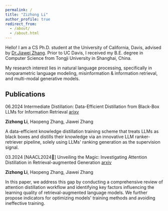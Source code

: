 ```yaml
---
permalink: /
title: "Zizhong Li"
author_profile: true
redirect_from: 
  - /about/
  - /about.html
---
```

Hello!
I am a CS Ph.D. student at the University of California, Davis, advised by [Dr.Jiawei Zhang](http://jiaweizhang.net). Prior to UC Davis, I received my B.E. degree in Computer Science from Tongji University in Shanghai, China. 

My research interest lies in natural language processing, specifically in nonparametric language modeling, misinformation & information retrieval, and multi-modal generative models. 


Publications
------
06.2024 Intermediate Distillation: Data-Efficient Distillation from Black-Box LLMs for Information Retrieval  [arixv](https://arxiv.org/abs/2406.12169)
  
  **Zizhong Li**, Haopeng Zhang, Jiawei Zhang 

  A data-efficient knowledge distillation training scheme that treats LLMs as black boxes and distills their knowledge via an innovative LLM ranker-retriever pipeline, solely using LLMs' ranking generation as the supervision signal.

03.2024 [NAACL2024🌟] Unveiling the Magic: Investigating Attention Distillation in Retrieval-augmented Generation  [arxiv](https://arxiv.org/abs/2402.11794)

  **Zizhong Li**, Haopeng Zhang, Jiawei Zhang

  In this paper, we address this gap by conducting a comprehensive review of attention distillation workflow and identifying key factors influencing the learning quality of retrieval-augmented language models. We further propose indicators for optimizing models' training methods and avoiding ineffective training.

  



